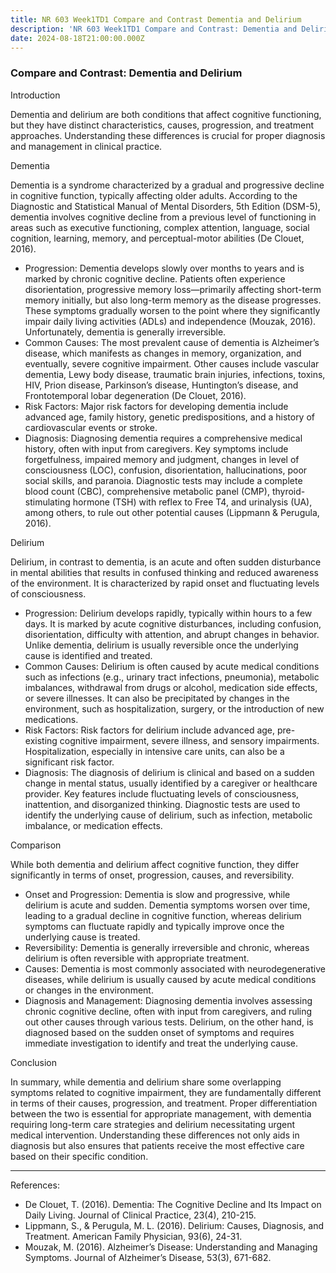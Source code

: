 ```yaml
---
title: NR 603 Week1TD1 Compare and Contrast Dementia and Delirium
description: 'NR 603 Week1TD1 Compare and Contrast: Dementia and Delirium'
date: 2024-08-18T21:00:00.000Z
---
```


### Compare and Contrast: Dementia and Delirium

Introduction

Dementia and delirium are both conditions that affect cognitive functioning, but they have distinct characteristics, causes, progression, and treatment approaches. Understanding these differences is crucial for proper diagnosis and management in clinical practice.

Dementia

Dementia is a syndrome characterized by a gradual and progressive decline in cognitive function, typically affecting older adults. According to the Diagnostic and Statistical Manual of Mental Disorders, 5th Edition (DSM-5), dementia involves cognitive decline from a previous level of functioning in areas such as executive functioning, complex attention, language, social cognition, learning, memory, and perceptual-motor abilities (De Clouet, 2016).

* Progression: Dementia develops slowly over months to years and is marked by chronic cognitive decline. Patients often experience disorientation, progressive memory loss—primarily affecting short-term memory initially, but also long-term memory as the disease progresses. These symptoms gradually worsen to the point where they significantly impair daily living activities (ADLs) and independence (Mouzak, 2016). Unfortunately, dementia is generally irreversible.
* Common Causes: The most prevalent cause of dementia is Alzheimer’s disease, which manifests as changes in memory, organization, and eventually, severe cognitive impairment. Other causes include vascular dementia, Lewy body disease, traumatic brain injuries, infections, toxins, HIV, Prion disease, Parkinson’s disease, Huntington’s disease, and Frontotemporal lobar degeneration (De Clouet, 2016).
* Risk Factors: Major risk factors for developing dementia include advanced age, family history, genetic predispositions, and a history of cardiovascular events or stroke.
* Diagnosis: Diagnosing dementia requires a comprehensive medical history, often with input from caregivers. Key symptoms include forgetfulness, impaired memory and judgment, changes in level of consciousness (LOC), confusion, disorientation, hallucinations, poor social skills, and paranoia. Diagnostic tests may include a complete blood count (CBC), comprehensive metabolic panel (CMP), thyroid-stimulating hormone (TSH) with reflex to Free T4, and urinalysis (UA), among others, to rule out other potential causes (Lippmann & Perugula, 2016).

Delirium

Delirium, in contrast to dementia, is an acute and often sudden disturbance in mental abilities that results in confused thinking and reduced awareness of the environment. It is characterized by rapid onset and fluctuating levels of consciousness.

* Progression: Delirium develops rapidly, typically within hours to a few days. It is marked by acute cognitive disturbances, including confusion, disorientation, difficulty with attention, and abrupt changes in behavior. Unlike dementia, delirium is usually reversible once the underlying cause is identified and treated.
* Common Causes: Delirium is often caused by acute medical conditions such as infections (e.g., urinary tract infections, pneumonia), metabolic imbalances, withdrawal from drugs or alcohol, medication side effects, or severe illnesses. It can also be precipitated by changes in the environment, such as hospitalization, surgery, or the introduction of new medications.
* Risk Factors: Risk factors for delirium include advanced age, pre-existing cognitive impairment, severe illness, and sensory impairments. Hospitalization, especially in intensive care units, can also be a significant risk factor.
* Diagnosis: The diagnosis of delirium is clinical and based on a sudden change in mental status, usually identified by a caregiver or healthcare provider. Key features include fluctuating levels of consciousness, inattention, and disorganized thinking. Diagnostic tests are used to identify the underlying cause of delirium, such as infection, metabolic imbalance, or medication effects.

Comparison

While both dementia and delirium affect cognitive function, they differ significantly in terms of onset, progression, causes, and reversibility.

* Onset and Progression: Dementia is slow and progressive, while delirium is acute and sudden. Dementia symptoms worsen over time, leading to a gradual decline in cognitive function, whereas delirium symptoms can fluctuate rapidly and typically improve once the underlying cause is treated.
* Reversibility: Dementia is generally irreversible and chronic, whereas delirium is often reversible with appropriate treatment.
* Causes: Dementia is most commonly associated with neurodegenerative diseases, while delirium is usually caused by acute medical conditions or changes in the environment.
* Diagnosis and Management: Diagnosing dementia involves assessing chronic cognitive decline, often with input from caregivers, and ruling out other causes through various tests. Delirium, on the other hand, is diagnosed based on the sudden onset of symptoms and requires immediate investigation to identify and treat the underlying cause.

Conclusion

In summary, while dementia and delirium share some overlapping symptoms related to cognitive impairment, they are fundamentally different in terms of their causes, progression, and treatment. Proper differentiation between the two is essential for appropriate management, with dementia requiring long-term care strategies and delirium necessitating urgent medical intervention. Understanding these differences not only aids in diagnosis but also ensures that patients receive the most effective care based on their specific condition.

***

References:

* De Clouet, T. (2016). Dementia: The Cognitive Decline and Its Impact on Daily Living. Journal of Clinical Practice, 23(4), 210-215.
* Lippmann, S., & Perugula, M. L. (2016). Delirium: Causes, Diagnosis, and Treatment. American Family Physician, 93(6), 24-31.
* Mouzak, M. (2016). Alzheimer’s Disease: Understanding and Managing Symptoms. Journal of Alzheimer’s Disease, 53(3), 671-682.
